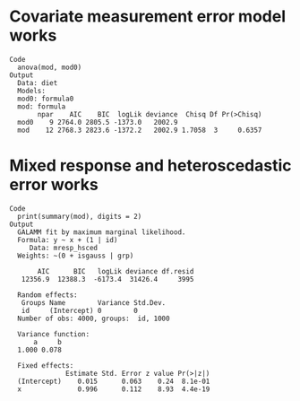 # Covariate measurement error model works

    Code
      anova(mod, mod0)
    Output
      Data: diet
      Models:
      mod0: formula0
      mod: formula
           npar    AIC    BIC  logLik deviance  Chisq Df Pr(>Chisq)
      mod0    9 2764.0 2805.5 -1373.0   2002.9                     
      mod    12 2768.3 2823.6 -1372.2   2002.9 1.7058  3     0.6357

# Mixed response and heteroscedastic error works

    Code
      print(summary(mod), digits = 2)
    Output
      GALAMM fit by maximum marginal likelihood.
      Formula: y ~ x + (1 | id)
         Data: mresp_hsced
      Weights: ~(0 + isgauss | grp)
      
           AIC      BIC   logLik deviance df.resid 
       12356.9  12388.3  -6173.4  31426.4     3995 
      
      Random effects:
       Groups Name        Variance Std.Dev.
       id     (Intercept) 0        0       
      Number of obs: 4000, groups:  id, 1000
      
      Variance function:
          a     b 
      1.000 0.078 
      
      Fixed effects:
                  Estimate Std. Error z value Pr(>|z|)
      (Intercept)    0.015      0.063    0.24  8.1e-01
      x              0.996      0.112    8.93  4.4e-19
      
      

